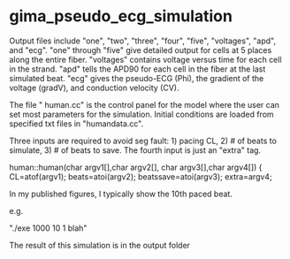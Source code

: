 # gima_pseudo_ecg_simulation

Output files include "one", "two", "three", "four", "five",
"voltages", "apd", and "ecg".  "one" through "five" give detailed
output for cells at 5 places along the entire fiber.  "voltages"
contains voltage versus time for each cell in the strand.  "apd" tells
the APD90 for each cell in the fiber at the last simulated beat. "ecg"
gives the pseudo-ECG (Phi), the gradient of the voltage (gradV), and
conduction velocity (CV).

The file " human.cc" is the control panel for the model where the user
can set most parameters for the simulation.  Initial conditions are
loaded from specified txt files in "humandata.cc".

Three inputs are required to avoid seg fault: 1) pacing CL, 2) # of beats to simulate, 3) # of beats to save.  The fourth input is just an "extra" tag.

human::human(char argv1[],char argv2[], char argv3[],char argv4[])
{
CL=atof(argv1);
beats=atoi(argv2);
beatssave=atoi(argv3);
extra=argv4;

In my published figures, I typically show the 10th paced beat.

e.g.

"./exe 1000 10 1 blah"

The result of this simulation is in the output folder
